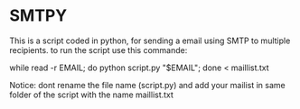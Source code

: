 # SMTPY
This is a script coded in python, for sending a email using SMTP to multiple recipients.
to run the script use this commande: 

while read -r EMAIL; do python script.py "$EMAIL"; done < maillist.txt

Notice: dont rename the file name (script.py) and add your mailist in same folder of the script with the name maillist.txt
